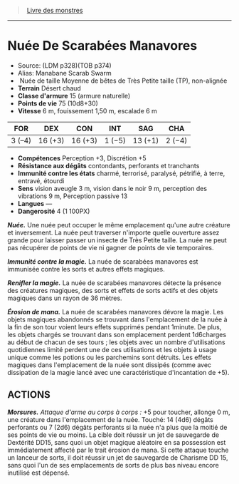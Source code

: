 ﻿> [Livre des monstres](tome_of_beasts.md)

---

# Nuée De Scarabées Manavores

- Source: (LDM p328)(TOB p374)
- Alias: Manabane Scarab Swarm
-  Nuée de taille Moyenne de bêtes de Très Petite taille (TP), non-alignée
- **Terrain** Désert chaud
- **Classe d'armure** 15 (armure naturelle)
- **Points de vie** 75 (10d8+30)
- **Vitesse** 6 m, fouissement 1,50 m, escalade 6 m

|FOR|DEX|CON|INT|SAG|CHA|
|---|---|---|---|---|---|
|3 (–4)|16 (+3)|16 (+3)|1 (−5)|13 (+1)|2 (−4)|

- **Compétences** Perception +3, Discrétion +5
- **Résistance aux dégâts** contondants, perforants et tranchants
- **Immunité contre les états** charmé, terrorisé, paralysé, pétrifié, à terre, entravé, étourdi
- **Sens** vision aveugle 3 m, vision dans le noir 9 m, perception des vibrations 9 m, Perception passive 13
- **Langues** —
- **Dangerosité** 4 (1 100PX)

**_Nuée._** Une nuée peut occuper le même emplacement qu'une autre créature et inversement. La nuée peut traverser n'importe quelle ouverture assez grande pour laisser passer un insecte de Très Petite taille. La nuée ne peut pas récupérer de points de vie ni gagner de points de vie temporaires.

**_Immunité contre la magie._** La nuée de scarabées manavores est immunisée contre les sorts et autres effets magiques.

**_Renifler la magie._** La nuée de scarabées manavores détecte la présence des créatures magiques, des sorts et effets de sorts actifs et des objets magiques dans un rayon de 36 mètres.

**_Érosion de mana._** La nuée de scarabées manavores dévore la magie. Les objets magiques abandonnés se trouvant dans l'emplacement de la nuée à la fin de son tour voient leurs effets supprimés pendant 1minute. De plus, les objets chargés se trouvant dans son emplacement perdent 1d6charges au début de chacun de ses tours ; les objets avec un nombre d'utilisations quotidiennes limité perdent une de ces utilisations et les objets à usage unique comme les potions ou les parchemins sont détruits. Les effets magiques dans l'emplacement de la nuée sont dissipés (comme avec dissipation de la magie lancé avec une caractéristique d'incantation de +5).

## ACTIONS

**_Morsures._** _Attaque d'arme au corps à corps :_ +5 pour toucher, allonge 0 m, une créature dans l'emplacement de la nuée. Touché: 14 (4d6) dégâts perforants ou 7 (2d6) dégâts perforants si la nuée n'a plus que la moitié de ses points de vie ou moins. La cible doit réussir un jet de sauvegarde de Dextérité DD15, sans quoi un objet magique aléatoire en sa possession est immédiatement affecté par le trait érosion de mana. Si cette attaque touche un lanceur de sorts, il doit réussir un jet de sauvegarde de Charisme DD 15, sans quoi l'un de ses emplacements de sorts de plus bas niveau encore inutilisé est dépensé.

